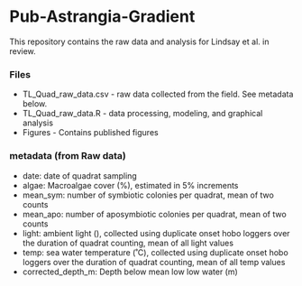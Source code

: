 # Pub-Astrangia-Gradient

This repository contains the raw data and analysis for Lindsay et al. in review. 

### Files 

- TL_Quad_raw_data.csv - raw data collected from the field. See metadata below. 
- TL_Quad_raw_data.R - data processing, modeling, and graphical analysis 
- Figures - Contains published figures 

### metadata (from Raw data) 

- date: date of quadrat sampling 
- algae: Macroalgae cover (%), estimated in 5% increments 
- mean_sym: number of symbiotic colonies per quadrat, mean of two counts
- mean_apo: number of aposymbiotic colonies per quadrat, mean of two counts
- light: ambient light (), collected using duplicate onset hobo loggers over the duration of quadrat counting, mean of all light values 
- temp: sea water temperature (˚C), collected using duplicate onset hobo loggers over the duration of quadrat counting, mean of all temp values 
- corrected_depth_m: Depth below mean low low water (m)
